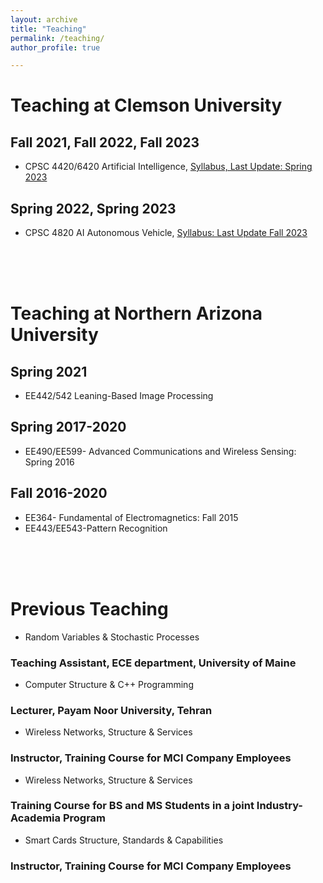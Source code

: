 ```yaml
---
layout: archive
title: "Teaching"
permalink: /teaching/
author_profile: true

---
```




# Teaching at Clemson University
## Fall 2021, Fall 2022, Fall 2023
* CPSC 4420/6420  Artificial Intelligence, [Syllabus, Last Update: Spring 2023](files/CPSC4420F23Syllabus.pdf)

## Spring 2022, Spring 2023
* CPSC 4820 AI Autonomous Vehicle, [Syllabus: Last Update Fall 2023](../files/CPSC4820S23Syllabus.pdf)


<br>
<br>
<br>


# Teaching at Northern Arizona University
## Spring 2021
* EE442/542 Leaning-Based Image Processing

## Spring 2017-2020
* EE490/EE599- Advanced Communications and Wireless Sensing: Spring 2016  

## Fall 2016-2020
* EE364- Fundamental of Electromagnetics: Fall 2015
* EE443/EE543-Pattern Recognition


<br>
<br>
<br>


# Previous Teaching 
* Random Variables & Stochastic Processes
### Teaching Assistant, ECE department, University of Maine

* Computer Structure & C++ Programming
### Lecturer, Payam Noor University, Tehran

* Wireless Networks, Structure & Services
### Instructor, Training Course for MCI Company Employees 

* Wireless Networks, Structure & Services
### Training Course for BS and MS Students in a joint Industry-Academia Program

* Smart Cards Structure, Standards & Capabilities
### Instructor, Training Course for MCI Company Employees

























<!-- {% include base_path %}

{% for post in site.teaching reversed %}
  {% include archive-single.html %}
{% endfor %} -->
